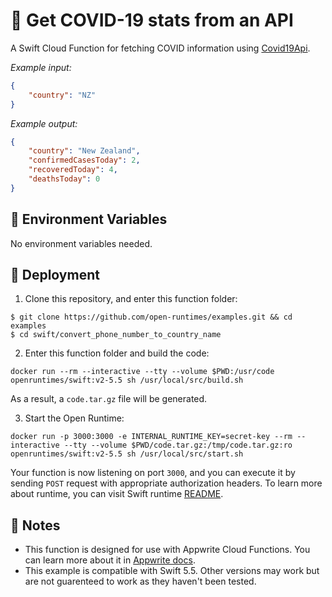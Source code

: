 # 🦠 Get COVID-19 stats from an API

A Swift Cloud Function for fetching COVID information using [Covid19Api](https://covid19api.com/).

_Example input:_

```json
{
    "country": "NZ"
}
```

_Example output:_


```json
{
    "country": "New Zealand",
    "confirmedCasesToday": 2,
    "recoveredToday": 4,
    "deathsToday": 0
}
```

## 📝 Environment Variables

No environment variables needed.

## 🚀 Deployment

1. Clone this repository, and enter this function folder:

```
$ git clone https://github.com/open-runtimes/examples.git && cd examples
$ cd swift/convert_phone_number_to_country_name
```

2. Enter this function folder and build the code:
```
docker run --rm --interactive --tty --volume $PWD:/usr/code openruntimes/swift:v2-5.5 sh /usr/local/src/build.sh
```
As a result, a `code.tar.gz` file will be generated.

3. Start the Open Runtime:
```
docker run -p 3000:3000 -e INTERNAL_RUNTIME_KEY=secret-key --rm --interactive --tty --volume $PWD/code.tar.gz:/tmp/code.tar.gz:ro openruntimes/swift:v2-5.5 sh /usr/local/src/start.sh
```

Your function is now listening on port `3000`, and you can execute it by sending `POST` request with appropriate authorization headers. To learn more about runtime, you can visit Swift runtime [README](https://github.com/open-runtimes/open-runtimes/tree/main/runtimes/swift-5.5).

## 📝 Notes
 - This function is designed for use with Appwrite Cloud Functions. You can learn more about it in [Appwrite docs](https://appwrite.io/docs/functions).
 - This example is compatible with Swift 5.5. Other versions may work but are not guarenteed to work as they haven't been tested.